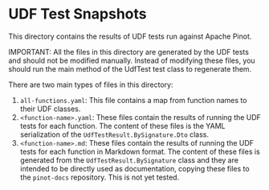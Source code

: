 # UDF Test Snapshots

This directory contains the results of UDF tests run against Apache Pinot.

IMPORTANT: All the files in this directory are generated by the UDF tests and should not be modified manually.
Instead of modifying these files, you should run the main method of the UdfTest test class to regenerate them.

There are two main types of files in this directory:
1. `all-functions.yaml`: This file contains a map from function names to their UDF classes.
2. `<function-name>.yaml`: These files contain the results of running the UDF tests for each function.
  The content of these files is the YAML serialization of the `UdfTestResult.BySignature.Dto` class.
3. `<function-name>.md`: These files contain the results of running the UDF tests for each function in Markdown format.
  The content of these files is generated from the `UdfTestResult.BySignature` class and they are intended to be 
  directly used as documentation, copying these files to the `pinot-docs` repository. This is not yet tested.

